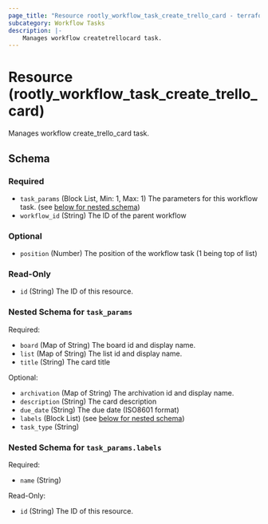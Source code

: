 ```yaml
---
page_title: "Resource rootly_workflow_task_create_trello_card - terraform-provider-rootly"
subcategory: Workflow Tasks
description: |-
    Manages workflow createtrellocard task.
---
```


# Resource (rootly_workflow_task_create_trello_card)

Manages workflow create_trello_card task.

<!-- schema generated by tfplugindocs -->
## Schema

### Required

- `task_params` (Block List, Min: 1, Max: 1) The parameters for this workflow task. (see [below for nested schema](#nestedblock--task_params))
- `workflow_id` (String) The ID of the parent workflow

### Optional

- `position` (Number) The position of the workflow task (1 being top of list)

### Read-Only

- `id` (String) The ID of this resource.

<a id="nestedblock--task_params"></a>
### Nested Schema for `task_params`

Required:

- `board` (Map of String) The board id and display name.
- `list` (Map of String) The list id and display name.
- `title` (String) The card title

Optional:

- `archivation` (Map of String) The archivation id and display name.
- `description` (String) The card description
- `due_date` (String) The due date (ISO8601 format)
- `labels` (Block List) (see [below for nested schema](#nestedblock--task_params--labels))
- `task_type` (String)

<a id="nestedblock--task_params--labels"></a>
### Nested Schema for `task_params.labels`

Required:

- `name` (String)

Read-Only:

- `id` (String) The ID of this resource.
